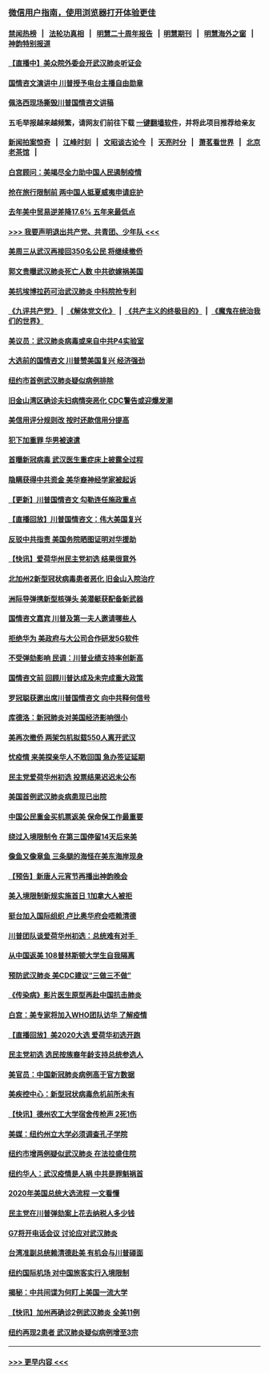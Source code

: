 ### [微信用户指南，使用浏览器打开体验更佳](https://github.com/gfw-breaker/banned-news1/blob/master/indexes/wechat-guide.md?t=0)
#### [禁闻热榜](热点新闻.md?t=0)  &nbsp;&nbsp;|&nbsp;&nbsp; [法轮功真相](https://github.com/gfw-breaker/truth/blob/master/README.md?t=0) &nbsp;&nbsp;|&nbsp;&nbsp; [明慧二十周年报告](https://github.com/gfw-breaker/mh-reports/blob/master/README.md?t=0) &nbsp;&nbsp;|&nbsp;&nbsp;[明慧期刊](https://github.com/gfw-breaker/mh-qikan) &nbsp;&nbsp;|&nbsp;&nbsp; [明慧海外之窗](https://github.com/gfw-breaker/mh-news/blob/master/README.md?t=0) &nbsp;&nbsp;|&nbsp;&nbsp; [神韵特别报道](https://github.com/gfw-breaker/mh-news/blob/master/shenyun.md?t=0)
#### [【直播中】美众院外委会开武汉肺炎听证会](../pages/nsc412/n11846727.md?t=02060311) 
#### [国情咨文演讲中 川普授予电台主播自由勋章](../pages/nsc412/n11846815.md?t=02060311) 
#### [佩洛西现场撕毁川普国情咨文讲稿](../pages/nsc412/n11846724.md?t=02060311) 
#### 五毛举报越来越频繁，请网友们前往下载 [一键翻墙软件](https://github.com/gfw-breaker/ssr-accounts)，并将此项目推荐给亲友
#### [新闻拍案惊奇](https://github.com/gfw-breaker/banned-news1/blob/master/pages/link4.md) &nbsp;&nbsp;|&nbsp;&nbsp; [江峰时刻](https://github.com/gfw-breaker/banned-news1/blob/master/pages/link4.md) &nbsp;&nbsp;|&nbsp;&nbsp; [文昭谈古论今](https://github.com/gfw-breaker/banned-news1/blob/master/pages/link4.md) &nbsp;&nbsp;|&nbsp;&nbsp; [天亮时分](https://github.com/gfw-breaker/banned-news1/blob/master/pages/link4.md) &nbsp;&nbsp;|&nbsp;&nbsp; [萧茗看世界](https://github.com/gfw-breaker/banned-news1/blob/master/pages/link4.md) &nbsp;&nbsp;|&nbsp;&nbsp; [北京老茶馆](https://github.com/gfw-breaker/banned-news1/blob/master/pages/link4.md) &nbsp;&nbsp;|&nbsp;&nbsp; 
#### [白宫顾问：美竭尽全力助中国人民遏制疫情](../pages/nsc412/n11846756.md?t=02060311) 
#### [抢在旅行限制前 两中国人抵夏威夷申请庇护](../pages/nsc412/n11846866.md?t=02060311) 
#### [去年美中贸易逆差降17.6% 五年来最低点](../pages/nsc412/n11846755.md?t=02060311) 
#### [>>> 我要声明退出共产党、共青团、少年队 <<<](https://github.com/begood0513/goodnews/blob/master/quit/letter.md) 
#### [美周三从武汉再接回350名公民 将继续撤侨](../pages/nsc412/n11846705.md?t=02060311) 
#### [郭文贵曝武汉肺炎死亡人数 中共欲嫁祸美国](../pages/nsc412/n11846240.md?t=02060311) 
#### [美抗埃博拉药可治武汉肺炎 中科院抢专利](../pages/nsc412/n11846409.md?t=02060311) 
#### [《九评共产党》](https://github.com/begood0513/9ping.md/blob/master/README.md) &nbsp;|&nbsp; [《解体党文化》](../../../../jtdwh.md/blob/master/README.md)  &nbsp;|&nbsp; [《共产主义的终极目的》](../../../../gczydzjmd.md/blob/master/README.md) &nbsp;|&nbsp; [《魔鬼在统治我们的世界》](../../../../mgztzwmdsj.md/blob/master/README.md) 
#### [美议员：武汉肺炎病毒或来自中共P4实验室](../pages/nsc412/n11846043.md?t=02060311) 
#### [大选前的国情咨文 川普赞美国复兴 经济强劲](../pages/nsc412/n11845526.md?t=02060311) 
#### [纽约市首例武汉肺炎疑似病例排除](../pages/nsc412/n11844989.md?t=02060311) 
#### [旧金山湾区确诊夫妇病情突恶化 CDC警告或迎爆发潮](../pages/nsc412/n11845730.md?t=02060311) 
#### [美信用评分规则改  按时还款信用分提高](../pages/nsc412/n11845488.md?t=02060311) 
#### [犯下加重罪 华男被速遣](../pages/nsc412/n11845476.md?t=02060311) 
#### [首曝新冠病毒 武汉医生重症床上披露全过程](../pages/nsc412/n11845150.md?t=02060311) 
#### [隐瞒获得中共资金 美华裔神经学家被起诉](../pages/nsc412/n11844879.md?t=02060311) 
#### [【更新】川普国情咨文 勾勒连任施政重点](../pages/nsc412/n11845223.md?t=02060311) 
#### [【直播回放】川普国情咨文：伟大美国复兴](../pages/nsc412/n11842079.md?t=02060311) 
#### [反驳中共指责 美国务院晒图证明对华援助](../pages/nsc412/n11844859.md?t=02060311) 
#### [【快讯】爱荷华州民主党初选 结果很意外](../pages/nsc412/n11844878.md?t=02060311) 
#### [北加州2新型冠状病毒患者恶化 旧金山入院治疗](../pages/nsc412/n11844842.md?t=02060311) 
#### [洲际导弹携新型核弹头 美潜艇获配备新武器](../pages/nsc412/n11844680.md?t=02060311) 
#### [国情咨文嘉宾 川普及第一夫人邀请哪些人](../pages/nsc412/n11844712.md?t=02060311) 
#### [拒绝华为 美政府与大公司合作研发5G软件](../pages/nsc412/n11844625.md?t=02060311) 
#### [不受弹劾影响 民调：川普业绩支持率创新高](../pages/nsc412/n11844622.md?t=02060311) 
#### [国情咨文前 回顾川普达成及未完成重大政策](../pages/nsc412/n11844581.md?t=02060311) 
#### [罗冠聪获邀出席川普国情咨文 向中共释何信号](../pages/nsc412/n11844355.md?t=02060311) 
#### [库德洛：新冠肺炎对美国经济影响很小](../pages/nsc412/n11844418.md?t=02060311) 
#### [美再次撤侨 两架包机拟载550人离开武汉](../pages/nsc412/n11844407.md?t=02060311) 
#### [忧疫情 来美探亲华人不敢回国 急办签证延期](../pages/nsc412/n11843344.md?t=02060311) 
#### [民主党爱荷华州初选 投票结果迟迟未公布](../pages/nsc412/n11844207.md?t=02060311) 
#### [美国首例武汉肺炎病患现已出院](../pages/nsc412/n11842740.md?t=02060311) 
#### [中国公民重金买机票返美 保命保工作最重要](../pages/nsc412/n11843282.md?t=02060311) 
#### [绕过入境限制令  在第三国停留14天后来美](../pages/nsc412/n11843341.md?t=02060311) 
#### [像鱼又像章鱼 三条腿的海怪在美东海岸现身](../pages/nsc412/n11843092.md?t=02060311) 
#### [【预告】新唐人元宵节再播出神韵晚会](../pages/nsc412/n11843192.md?t=02060311) 
#### [美入境限制新规实施首日 1加拿大人被拒](../pages/nsc412/n11843058.md?t=02060311) 
#### [挺台加入国际组织 卢比奥华府会唔赖清德](../pages/nsc412/n11843023.md?t=02060311) 
#### [川普团队谈爱荷华州初选：总统难有对手  ](../pages/nsc412/n11842867.md?t=02060311) 
#### [从中国返美 108普林斯顿大学生自我隔离](../pages/nsc412/n11842714.md?t=02060311) 
#### [预防武汉肺炎 美CDC建议“三做三不做”](../pages/nsc412/n11842700.md?t=02060311) 
#### [《传染病》影片医生原型再赴中国抗击肺炎](../pages/nsc412/n11842626.md?t=02060311) 
#### [白宫：美专家将加入WHO团队访华 了解疫情](../pages/nsc412/n11842198.md?t=02060311) 
#### [【直播回放】美2020大选 爱荷华初选开跑](../pages/nsc412/n11841820.md?t=02060311) 
#### [民主党初选 选民按族裔年龄支持总统参选人](../pages/nsc412/n11842239.md?t=02060311) 
#### [美官员：中国新冠肺炎病例高于官方数据](../pages/nsc412/n11842452.md?t=02060311) 
#### [美疾控中心：新型冠状病毒危机前所未有](../pages/nsc412/n11842406.md?t=02060311) 
#### [【快讯】德州农工大学宿舍传枪声 2死1伤](../pages/nsc412/n11842279.md?t=02060311) 
#### [美媒：纽约州立大学必须调查孔子学院](../pages/nsc412/n11840637.md?t=02060311) 
#### [纽约市增两例疑似武汉肺炎 在法拉盛住院](../pages/nsc412/n11840625.md?t=02060311) 
#### [纽约华人：武汉疫情是人祸 中共是罪魁祸首](../pages/nsc412/n11840631.md?t=02060311) 
#### [2020年美国总统大选流程 一文看懂](../pages/nsc412/n11842056.md?t=02060311) 
#### [民主党在川普弹劾案上花去纳税人多少钱](../pages/nsc412/n11841941.md?t=02060311) 
#### [G7将开电话会议 讨论应对武汉肺炎](../pages/nsc412/n11841658.md?t=02060311) 
#### [台湾准副总统赖清德赴美 有机会与川普碰面](../pages/nsc412/n11841332.md?t=02060311) 
#### [纽约国际机场  对中国旅客实行入境限制](../pages/nsc412/n11840619.md?t=02060311) 
#### [揭秘：中共间谍为何盯上美国一流大学](../pages/nsc412/n11840270.md?t=02060311) 
#### [【快讯】加州再确诊2例武汉肺炎 全美11例](../pages/nsc412/n11840339.md?t=02060311) 
#### [纽约再现2患者 武汉肺炎疑似病例增至3宗](../pages/nsc412/n11840010.md?t=02060311) 

----
#### [ >>> 更早内容 <<< ](../indexes/nsc412-earlier.md)
